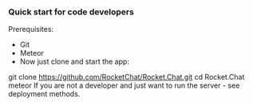 ### Quick start for code developers

Prerequisites:

- Git
- Meteor
- Now just clone and start the app:

git clone https://github.com/RocketChat/Rocket.Chat.git
cd Rocket.Chat
meteor
If you are not a developer and just want to run the server - see deployment methods.
